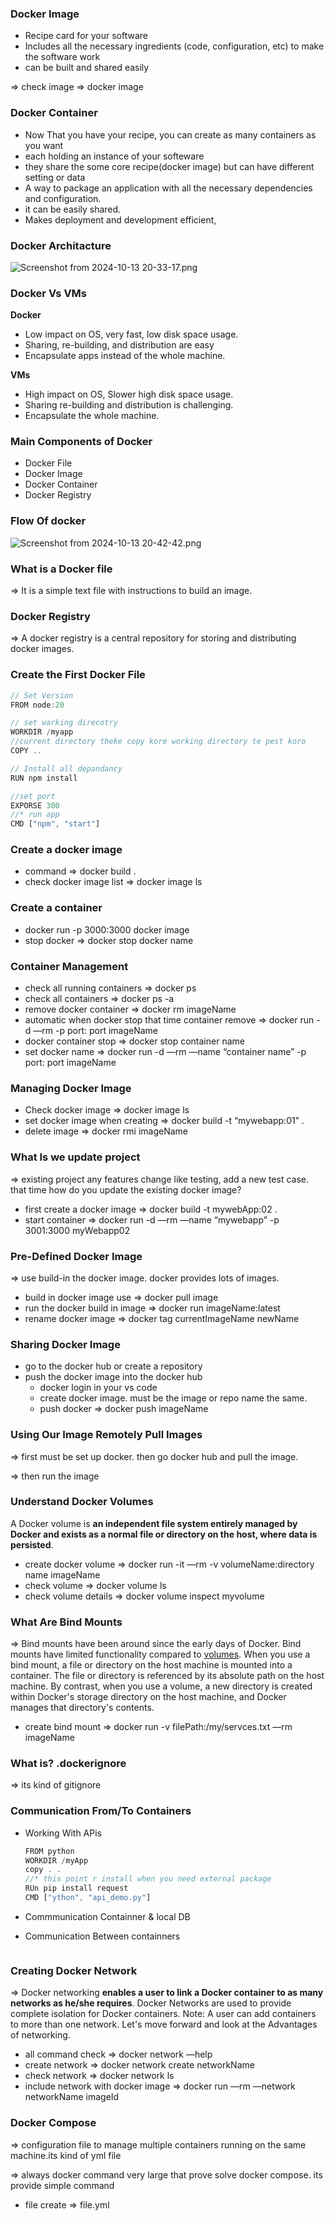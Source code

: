 ### Docker Image

- Recipe card for your software
- Includes all the necessary ingredients (code, configuration, etc) to make the software work
- can be built and shared easily

⇒ check image ⇒ docker image

### Docker Container

- Now That you have your recipe, you can create as many containers as you want
- each holding an instance of your softeware
- they share the some core recipe(docker image) but can have different setting or data
- A way to package an application with all the necessary dependencies and configuration.
- it can be easily shared.
- Makes deployment and development efficient,

### Docker Architacture

![Screenshot from 2024-10-13 20-33-17.png](https://prod-files-secure.s3.us-west-2.amazonaws.com/ef9c962e-3b4b-4ceb-adf7-9db20221cb08/5b421e1e-3dd3-4ab6-a59e-3b6fa60f99fb/Screenshot_from_2024-10-13_20-33-17.png)

### Docker Vs VMs

**Docker**

- Low impact on OS, very fast, low disk space usage.
- Sharing, re-building, and distribution are easy
- Encapsulate apps instead of the whole machine.

**VMs**

- High impact on OS, Slower high disk space usage.
- Sharing re-building and distribution is challenging.
- Encapsulate the whole machine.

### Main Components of Docker

- Docker File
- Docker Image
- Docker Container
- Docker Registry

### Flow Of docker

![Screenshot from 2024-10-13 20-42-42.png](https://prod-files-secure.s3.us-west-2.amazonaws.com/ef9c962e-3b4b-4ceb-adf7-9db20221cb08/1d146074-42b6-4718-943a-f79b41430bd4/Screenshot_from_2024-10-13_20-42-42.png)

### What is a Docker file

⇒ It is a simple text file with instructions to build an image.

### Docker Registry

⇒ A docker registry is a central repository for storing and distributing docker images.

### Create the First Docker File

```jsx
// Set Version
FROM node:20

// set warking direcotry
WORKDIR /myapp
//current directory theke copy kore working directory te pest koro
COPY ..

// Install all depandancy
RUN npm install

//set port
EXPORSE 300
//* run app
CMD ["npm", "start"]
```

### Create a docker image

- command ⇒ docker build .
- check docker image list ⇒ docker image ls

### Create a container

- docker run -p 3000:3000 docker image
- stop docker ⇒ docker stop docker name

### Container Management

- check all running containers ⇒ docker ps
- check all containers ⇒ docker ps -a
- remove docker container ⇒ docker rm imageName
- automatic when docker stop that time container remove ⇒ docker run -d —rm -p port: port imageName
- docker container stop ⇒ docker stop container name
- set docker name ⇒ docker run -d —rm —name “container name” -p port: port imageName

### Managing Docker Image

- Check docker image ⇒ docker image ls
- set docker image when creating ⇒ docker build -t “mywebapp:01” .
- delete image ⇒ docker rmi imageName

### What Is we update project

⇒ existing project any features change like testing, add a new test case. that time how do you update the existing docker image?

- first create a docker image ⇒ docker build -t mywebApp:02 .
- start container ⇒ docker run -d —rm —name “mywebapp” -p 3001:3000 myWebapp02

### Pre-Defined Docker Image

⇒ use build-in the docker image. docker provides lots of images.

- build in docker image use ⇒ docker pull image
- run the docker build in image ⇒ docker run imageName:latest
- rename docker image ⇒ docker tag currentImageName newName

### Sharing Docker Image

- go to the docker hub or create a repository
- push the docker image into the docker hub
  - docker login in your vs code
  - create docker image. must be the image or repo name the same.
  - push docker ⇒ docker push imageName

### Using Our Image Remotely Pull Images

⇒ first must be set up docker. then go docker hub and pull the image.

⇒ then run the image

### Understand Docker Volumes

A Docker volume is **an independent file system entirely managed by Docker and exists as a normal file or directory on the host, where data is persisted**.

- create docker volume ⇒ docker run -it —rm -v volumeName:directory name imageName
- check volume ⇒ docker volume ls
- check volume details ⇒ docker volume inspect myvolume

### What Are Bind Mounts

⇒ Bind mounts have been around since the early days of Docker. Bind mounts have limited functionality compared to [volumes](https://docs.docker.com/engine/storage/volumes/). When you use a bind mount, a file or directory on the host machine is mounted into a container. The file or directory is referenced by its absolute path on the host machine. By contrast, when you use a volume, a new directory is created within Docker's storage directory on the host machine, and Docker manages that directory's contents.

- create bind mount ⇒ docker run -v filePath:/my/servces.txt —rm imageName

### What is? .dockerignore

⇒ its kind of gitignore

### Communication From/To Containers

- Working With APis
  ```jsx
  FROM python
  WORKDIR /myApp
  copy . .
  //* this point r install when you need external package
  RUn pip install request
  CMD ["ython", "api_demo.py"]
  ```
- Commmunication Containner & local DB
- Communication Between containners

  ```jsx

  ```

### Creating Docker Network

⇒ Docker networking **enables a user to link a Docker container to as many networks as he/she requires**. Docker Networks are used to provide complete isolation for Docker containers. Note: A user can add containers to more than one network. Let's move forward and look at the Advantages of networking.

- all command check ⇒ docker network —help
- create network ⇒ docker network create networkName
- check network ⇒ docker network ls
- include network with docker image ⇒ docker run —rm —network networkName imageId

### Docker Compose

⇒ configuration file to manage multiple containers running on the same machine.its kind of yml file

⇒ always docker command very large that prove solve docker compose. its provide simple command

- file create ⇒ file.yml
